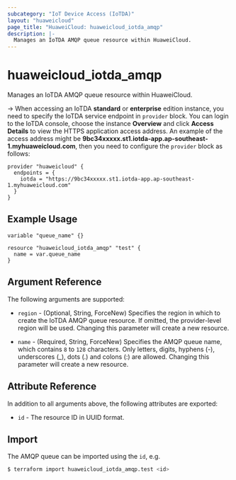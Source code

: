 ```yaml
---
subcategory: "IoT Device Access (IoTDA)"
layout: "huaweicloud"
page_title: "HuaweiCloud: huaweicloud_iotda_amqp"
description: |-
  Manages an IoTDA AMQP queue resource within HuaweiCloud.
---
```


# huaweicloud_iotda_amqp

Manages an IoTDA AMQP queue resource within HuaweiCloud.

-> When accessing an IoTDA **standard** or **enterprise** edition instance, you need to specify the IoTDA service
  endpoint in `provider` block.
  You can login to the IoTDA console, choose the instance **Overview** and click **Access Details**
  to view the HTTPS application access address. An example of the access address might be
  **9bc34xxxxx.st1.iotda-app.ap-southeast-1.myhuaweicloud.com**, then you need to configure the
  `provider` block as follows:

  ```hcl
  provider "huaweicloud" {
    endpoints = {
      iotda = "https://9bc34xxxxx.st1.iotda-app.ap-southeast-1.myhuaweicloud.com"
    }
  }
  ```

## Example Usage

```hcl
variable "queue_name" {}

resource "huaweicloud_iotda_amqp" "test" {
  name = var.queue_name
}
```

## Argument Reference

The following arguments are supported:

* `region` - (Optional, String, ForceNew) Specifies the region in which to create the IoTDA AMQP queue resource.
  If omitted, the provider-level region will be used. Changing this parameter will create a new resource.

* `name` - (Required, String, ForceNew) Specifies the AMQP queue name, which contains `8` to `128` characters.
  Only letters, digits, hyphens (-), underscores (_), dots (.) and colons (:) are allowed.
  Changing this parameter will create a new resource.

## Attribute Reference

In addition to all arguments above, the following attributes are exported:

* `id` - The resource ID in UUID format.

## Import

The AMQP queue can be imported using the `id`, e.g.

```bash
$ terraform import huaweicloud_iotda_amqp.test <id>
```
